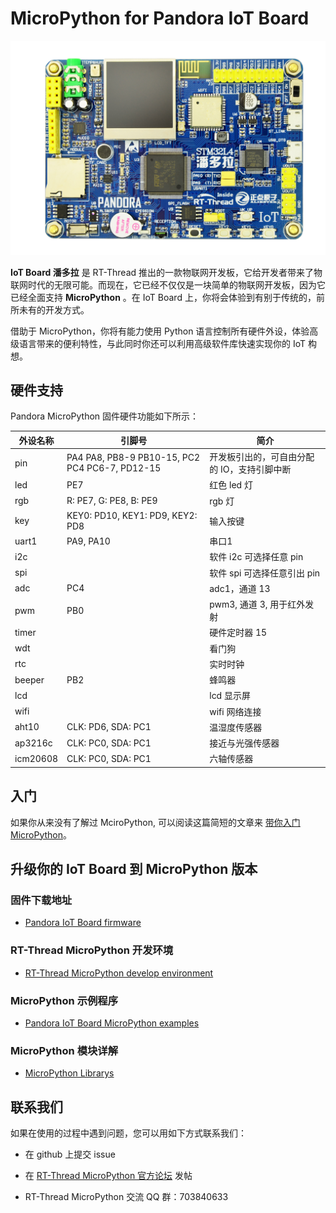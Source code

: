 # MicroPython for Pandora IoT Board

![IoT_Board](docs/figures/IoT_Board.png)

**IoT Board 潘多拉** 是 RT-Thread 推出的一款物联网开发板，它给开发者带来了物联网时代的无限可能。而现在，它已经不仅仅是一块简单的物联网开发板，因为它已经全面支持 **MicroPython** 。在 IoT Board 上，你将会体验到有别于传统的，前所未有的开发方式。

借助于 MicroPython，你将有能力使用 Python 语言控制所有硬件外设，体验高级语言带来的便利特性，与此同时你还可以利用高级软件库快速实现你的 IoT 构想。

## 硬件支持

Pandora MicroPython 固件硬件功能如下所示：

| 外设名称 | 引脚号                                         | 简介                                        |
| -------- | ---------------------------------------------- | ------------------------------------------- |
| pin      | PA4 PA8, PB8-9 PB10-15, PC2 PC4 PC6-7, PD12-15 | 开发板引出的，可自由分配的 IO，支持引脚中断 |
| led      | PE7                                            | 红色 led 灯                                 |
| rgb      | R: PE7, G: PE8, B: PE9                         | rgb 灯                                      |
| key      | KEY0: PD10, KEY1: PD9, KEY2: PD8               | 输入按键                                    |
| uart1    | PA9, PA10                                      | 串口1                                       |
| i2c      |                                                | 软件 i2c 可选择任意 pin                     |
| spi      |                                                | 软件 spi 可选择任意引出 pin                 |
| adc      | PC4                                            | adc1，通道 13                               |
| pwm      | PB0                                            | pwm3,  通道 3,  用于红外发射                |
| timer    |                                                | 硬件定时器 15                               |
| wdt      |                                                | 看门狗                                      |
| rtc      |                                                | 实时时钟                                    |
| beeper   | PB2                                            | 蜂鸣器                                      |
| lcd      |                                                | lcd 显示屏                                  |
| wifi     |                                                | wifi 网络连接                               |
| aht10    | CLK: PD6, SDA: PC1                             | 温湿度传感器                                |
| ap3216c  | CLK: PC0, SDA: PC1                             | 接近与光强传感器                            |
| icm20608 | CLK: PC0, SDA: PC1                             | 六轴传感器                                  |

## 入门

如果你从来没有了解过 MciroPython, 可以阅读这篇简短的文章来 [带你入门 MicroPython](docs/introduction.md)。

## 升级你的 IoT Board 到 MicroPython 版本

### 固件下载地址

- [Pandora IoT Board firmware](https://www.rt-thread.org/qa/forum.php?mod=viewthread&tid=12305&extra=page%3D1%26filter%3Dtypeid%26typeid%3D20)

### RT-Thread MicroPython 开发环境

- [RT-Thread MicroPython develop environment](https://marketplace.visualstudio.com/items?itemName=RT-Thread.rt-thread-micropython)

### MicroPython 示例程序

- [Pandora IoT Board  MicroPython examples](https://github.com/RT-Thread/mpy-snippets/tree/master/examples/03.board/1.stm32l4_pandora)

### MicroPython 模块详解

- [MicroPython Librarys](docs/micropython-librarys.md)

## 联系我们

如果在使用的过程中遇到问题，您可以用如下方式联系我们：

- 在 github 上提交 issue
- 在 [RT-Thread MicroPython 官方论坛](https://www.rt-thread.org/qa/forum.php?mod=forumdisplay&fid=2&filter=typeid&typeid=20) 发帖

- RT-Thread MicroPython 交流 QQ 群：703840633